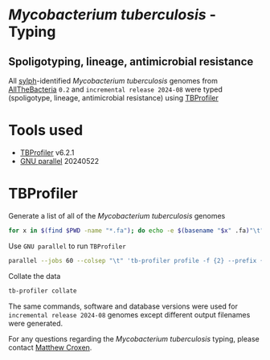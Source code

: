 *Mycobacterium tuberculosis* - Typing
===================================
Spoligotyping, lineage, antimicrobial resistance
------------------------------------------------

All [sylph](https://github.com/bluenote-1577/sylph)-identified *Mycobacterium tuberculosis* genomes from [AllTheBacteria](https://allthebacteria.readthedocs.io/en/latest/) ``0.2`` and ``incremental release 2024-08`` were typed (spoligotype, lineage, antimicrobial resistance) using [TBProfiler](https://pubmed.ncbi.nlm.nih.gov/31234910/)

# Tools used
* [TBProfiler](https://pubmed.ncbi.nlm.nih.gov/31234910/) v6.2.1
* [GNU parallel](https://www.gnu.org/software/parallel/) 20240522

# TBProfiler
Generate a list of all of the *Mycobacterium tuberculosis* genomes

```bash
for x in $(find $PWD -name "*.fa"); do echo -e $(basename "$x" .fa)"\t"$x; done > atb-mtb-genome-list.txt
```

Use ``GNU parallel`` to run ``TBProfiler``
```bash
parallel --jobs 60 --colsep "\t" 'tb-profiler profile -f {2} --prefix {1} --spoligotype' :::: atb-mtb-genome-list.txt
```

Collate the data
```bash
tb-profiler collate
```

The same commands, software and database versions were used for ``incremental release 2024-08`` genomes except different output filenames were generated.

For any questions regarding the *Mycobacterium tuberculosis* typing, please contact [Matthew Croxen](mailto:mcroxen@ualberta.ca).
